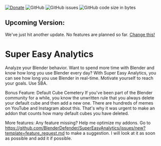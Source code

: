 [![Donate](https://img.shields.io/endpoint?url=https%3A%2F%2Fraw.githubusercontent.com%2FBlenderDefender%2FBlenderDefender%2Fshields_endpoint%2FSUPEREASYANALYTICS.json)](https://blendermarket.com/products/blender-analytics)
![GitHub](https://img.shields.io/github/license/BlenderDefender/SuperEasyAnalytics?color=green&style=for-the-badge)
![GitHub issues](https://img.shields.io/github/issues/BlenderDefender/SuperEasyAnalytics?style=for-the-badge)
![GitHub code size in bytes](https://img.shields.io/github/languages/code-size/BlenderDefender/SuperEasyAnalytics?style=for-the-badge)

## Upcoming Version:

We've just hit another update. No features are planned so far. [Change this!](https://github.com/BlenderDefender/SuperEasyAnalytics/issues/new/choose)

<!-- CHANGELOG -->

<!-- CHANGELOG -->

# Super Easy Analytics

Analyze your Blender behavior. Want to spend more time with Blender and know how long you use Blender every day?
With Super Easy Analytics, you can see how long you use Blender in real-time. Motivate yourself to reach your goals.
Use SBA.

Bonus Feature: Default Cube Cemetery
If you've been part of the Blender community for a while, you know the unwritten rule that you always delete your default cube
and then add a new one. There are hundreds of memes on YouTube and Instagram about this. That's why it was urgent
to make an addon that counts how many default cubes you have deleted.

More features:
Any feature missing? Help me optimize my addons. Go to https://github.com/BlenderDefender/SuperEasyAnalytics/issues/new?template=feature_request.md
to make a suggestion. I will look at it as soon as possible and add it if possible.
